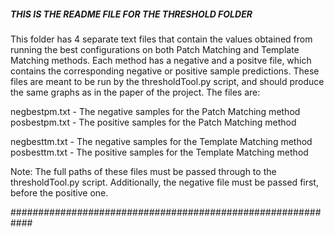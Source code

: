 ##### THIS IS THE README FILE FOR THE THRESHOLD FOLDER #####

This folder has 4 separate text files that contain the values obtained from running the best configurations
on both Patch Matching and Template Matching methods. Each method has a negative and a positve file, which contains the
corresponding negative or positive sample predictions. These files are meant to be run by the thresholdTool.py script, and should
produce the same graphs as in the paper of the project. The files are:

negbestpm.txt - The negative samples for the Patch Matching method
posbestpm.txt - The positive samples for the Patch Matching method

negbesttm.txt - The negative samples for the Template Matching method
posbesttm.txt - The positive samples for the Template Matching method

Note: The full paths of these files must be passed through to the thresholdTool.py script. Additionally, 
the negative file must be passed first, before the positive one.

############################################################